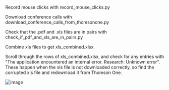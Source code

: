 Record mouse clicks with record_mouse_clicks.py


Download conference calls with download_conference_calls_from_thomsonone.py

Check that the .pdf and .xls files are in pairs with check_if_pdf_and_xls_are_in_pairs.py

Combine xls files to get xls_combined.xlsx.

Scroll through the rows of xls_combined.xlsx, and check for any entries with "The application encountered an internal error.  Research: Unknown error". These happen when the xls file is not downloaded correctly, so find the corrupted xls file and redownload it from Thomson One. 

![image](https://user-images.githubusercontent.com/90637415/176491766-4d37069a-ec49-48ca-9291-5bb8c231fc9a.png)
